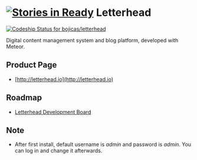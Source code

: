 [![Stories in Ready](https://badge.waffle.io/bojicas/letterhead.png?label=ready&title=Ready)](https://waffle.io/bojicas/letterhead)
Letterhead
==========

[![Codeship Status for bojicas/letterhead](https://codeship.com/projects/92a41550-c1c3-0132-0d23-3e8fc0e1eee2/status?branch=master)](https://codeship.com/projects/73638)

Digital content management system and blog platform, developed with Meteor.

Product Page
------------

* [http://letterhead.io](http://letterhead.io)

Roadmap
-------

* [Letterhead Development Board](https://trello.com/b/cBSUihVq/letterhead-development)

Note
----

* After first install, default username is *admin* and password is *admin*. You can log in and change it afterwards.

